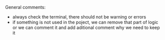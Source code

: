 General comments:
- always check the terminal, there should not be warning or errors
- if something is not used in the poject, we can remove that part of logic
or we can comment it and add aditional comment why we need to keep it